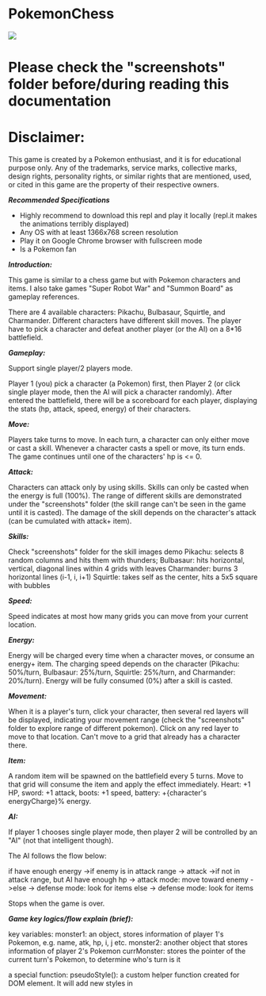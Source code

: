 # PokemonChess
<img src="screenshots/battlefield.png">

# Please check the "screenshots" folder before/during reading this documentation

# Disclaimer:
This game is created by a Pokemon enthusiast, and it is for educational purpose only.
Any of the trademarks, service marks, collective marks, design rights, personality rights, or similar rights that are mentioned, used, or cited in this game are the property of their respective owners.



***Recommended Specifications***
- Highly recommend to download this repl and play it locally (repl.it makes the animations terribly displayed)
- Any OS with at least 1366x768 screen resolution
- Play it on Google Chrome browser with fullscreen mode
- Is a Pokemon fan



***Introduction:***

This game is similar to a chess game but with Pokemon characters and items. I also take games "Super Robot War" and "Summon Board" as gameplay references. 

There are 4 available characters: Pikachu, Bulbasaur, Squirtle, and Charmander. Different characters have different skill moves. The player have to pick a character and defeat another player (or the AI) on a 8*16 battlefield.



***Gameplay:***

Support single player/2 players mode.

Player 1 (you) pick a character (a Pokemon) first, then Player 2 (or click single player mode, then the AI will pick a character randomly).
After entered the battlefield, there will be a scoreboard for each player, displaying the stats (hp, attack, speed, energy) of their characters.

***Move:***

Players take turns to move. In each turn, a character can only either move or cast a skill. Whenever a character casts a spell or move, its turn ends. The game continues until one of the characters' hp is <= 0.

***Attack:***

Characters can attack only by using skills. Skills can only be casted when the energy is full (100%). The range of different skills are demonstrated under the "screenshots" folder (the skill range can't be seen in the game until it is casted).
The damage of the skill depends on the character's attack (can be cumulated with attack+ item).

***Skills:***

Check "screenshots" folder for the skill images demo
Pikachu: selects 8 random columns and hits them with thunders;
Bulbasaur: hits horizontal, vertical, diagonal lines within 4 grids with leaves
Charmander: burns 3 horizontal lines (i-1, i, i+1)
Squirtle: takes self as the center, hits a 5x5 square with bubbles

***Speed:***

Speed indicates at most how many grids you can move from your current location.

***Energy:***

Energy will be charged every time when a character moves, or consume an energy+ item. The charging speed depends on the character (Pikachu: 50%/turn, Bulbasaur: 25%/turn, Squirtle: 25%/turn, and Charmander: 20%/turn). Energy will be fully consumed (0%) after a skill is casted.

***Movement:***

When it is a player's turn, click your character, then several red layers will be displayed, indicating your movement range (check the "screenshots" folder to explore range of different pokemon). Click on any red layer to move to that location. Can't move to a grid that already has a character there.

***Item:***

A random item will be spawned on the battlefield every 5 turns. Move to that grid will consume the item and apply the effect immediately. Heart: +1 HP, sword: +1 attack, boots: +1 speed, battery: +{character's energyCharge}% energy.


***AI:***

If player 1 chooses single player mode, then player 2 will be controlled by an "AI" (not that intelligent though).

The AI follows the flow below:

if have enough energy 
  ->if enemy is in attack range 
    -> attack
  ->if not in attack range, but AI have enough hp
    -> attack mode: move toward enemy
  ->else
    -> defense mode: look for items
else
  -> defense mode: look for items

Stops when the game is over.



***Game key logics/flow explain (brief):***


key variables: 
monster1: an object, stores information of player 1's Pokemon, e.g. name, atk, hp, i, j etc.
monster2: another object that stores information of player 2's Pokemon
currMonster: stores the pointer of the current turn's Pokemon, to determine who's turn is it

a special function:
pseudoStyle(): a custom helper function created for DOM element. It will add new styles in <style> tag in the head during runtime. Used for displaying movement range red layers and Pokemons' skill animation. When the argument is "", which means pseudoStyle("") is called, the function clears all styles in <style> tag, to achieve the effect of cleaning the layers

When index.html loaded, the "chooseArea" div displays 4 different Pokemons for the player to choose. After two Pokemons are chosen, initializes the (i,j) of monster1 (7,15) and monster2 (0,0). The "chooseArea" div will then disappear, and the "grid" div shows up, initializes the battlefield by calling setup() function. Then call initMonsterStats() to initilize the scoreboard of the Pokemons.

Then Player 1 starts his/her action -> Player 2 -> ...

Whenever a grid is clicked, the buttonClicked(i, j) will be called. If that grid is the current turn's Pokemon (currMonster), display its movement range(several red layers). After the range is shown, if one of the range grid is clicked, move the Pokemon to that location (except there is another Pokemon there) by calling swapButton(i1, j1, i2, j2) to swap the images and attributes etc. If that location contains an item, consume it and apply its effect. After moving, charge the energy of that monster (only if energy < 100), and set currMonster to another Pokemon (call the nextTurn() function).

When a skillButton (on the scoreboard) is clicked, skillButtonClicked() will be called to check the monster's energy first, then check which Pokemon is it, and display that Pokemon's skill animation (used setInterval), and calculates the damage afterwards.


More helper functions are explained in the code file


***Future Plan:***

-Multiplayer mode

-Story mode (challenge different Pokemons and bosses)

-Cleverer AI

-Make the characters more balance

-BGM/sound effects
